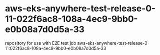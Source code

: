 # aws-eks-anywhere-test-release-0-11-022f6ac8-108a-4ec9-9bb0-e0b08a7d0d5a-33
repository for use with E2E test job aws-eks-anywhere-test-release-0-11:022f6ac8-108a-4ec9-9bb0-e0b08a7d0d5a-33
